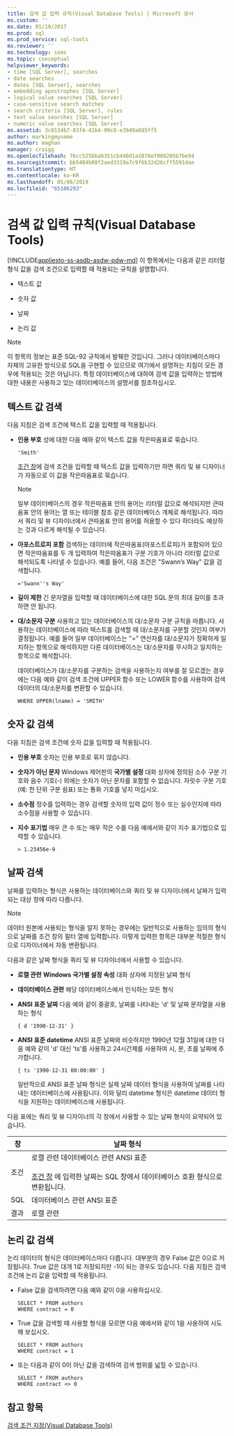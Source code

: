 ```yaml
---
title: 검색 값 입력 규칙(Visual Database Tools) | Microsoft 문서
ms.custom: ''
ms.date: 01/19/2017
ms.prod: sql
ms.prod_service: sql-tools
ms.reviewer: ''
ms.technology: ssms
ms.topic: conceptual
helpviewer_keywords:
- time [SQL Server], searches
- date searches
- dates [SQL Server], searches
- embedding apostrophes [SQL Server]
- logical value searches [SQL Server]
- case-sensitive search matches
- search criteria [SQL Server], rules
- text value searches [SQL Server]
- numeric value searches [SQL Server]
ms.assetid: 3c8134b7-83f4-41b4-99c8-e3949a685ff5
author: markingmyname
ms.author: maghan
manager: craigg
ms.openlocfilehash: 76cc525bbab351cb440d1a1078ef008205b7be94
ms.sourcegitcommit: bb5484b08f2aed3319a7c9f6b32d26cff5591dae
ms.translationtype: HT
ms.contentlocale: ko-KR
ms.lasthandoff: 05/06/2019
ms.locfileid: "65106293"
---
```

# <a name="rules-for-entering-search-values-visual-database-tools"></a>검색 값 입력 규칙(Visual Database Tools)
[!INCLUDE[appliesto-ss-asdb-asdw-pdw-md](../../includes/appliesto-ss-asdb-asdw-pdw-md.md)]
이 항목에서는 다음과 같은 리터럴 형식 값을 검색 조건으로 입력할 때 적용되는 규칙을 설명합니다.  
  
-   텍스트 값  
  
-   숫자 값  
  
-   날짜  
  
-   논리 값  
  
> [!NOTE]  
> 이 항목의 정보는 표준 SQL-92 규칙에서 발췌한 것입니다. 그러나 데이터베이스마다 자체의 고유한 방식으로 SQL을 구현할 수 있으므로 여기에서 설명하는 지침이 모든 경우에 적용되는 것은 아닙니다. 특정 데이터베이스에 대하여 검색 값을 입력하는 방법에 대한 내용은 사용하고 있는 데이터베이스의 설명서를 참조하십시오.  
  
## <a name="searching-on-text-values"></a>텍스트 값 검색  
다음 지침은 검색 조건에 텍스트 값을 입력할 때 적용됩니다.  
  
-   **인용 부호** 성에 대한 다음 예와 같이 텍스트 값을 작은따옴표로 묶습니다.  
  
    ```  
    'Smith'  
    ```  
  
    [조건 창](../../ssms/visual-db-tools/criteria-pane-visual-database-tools.md)에 검색 조건을 입력할 때 텍스트 값을 입력하기만 하면 쿼리 및 뷰 디자이너가 자동으로 이 값을 작은따옴표로 묶습니다.  
  
    > [!NOTE]  
    > 일부 데이터베이스의 경우 작은따옴표 안의 용어는 리터럴 값으로 해석되지만 큰따옴표 안의 용어는 열 또는 테이블 참조 같은 데이터베이스 개체로 해석됩니다. 따라서 쿼리 및 뷰 디자이너에서 큰따옴표 안의 용어를 허용할 수 있다 하더라도 예상하는 것과 다르게 해석될 수 있습니다.  
  
-   **아포스트로피 포함** 검색하는 데이터에 작은따옴표(아포스트로피)가 포함되어 있으면 작은따옴표를 두 개 입력하여 작은따옴표가 구분 기호가 아니라 리터럴 값으로 해석되도록 나타낼 수 있습니다. 예를 들어, 다음 조건은 "Swann’s Way" 값을 검색합니다.  
  
    ```  
    ='Swann''s Way'  
    ```  
  
-   **길이 제한** 긴 문자열을 입력할 때 데이터베이스에 대한 SQL 문의 최대 길이를 초과하면 안 됩니다.  
  
-   **대/소문자 구분** 사용하고 있는 데이터베이스의 대/소문자 구분 규칙을 따릅니다. 사용하는 데이터베이스에 따라 텍스트를 검색할 때 대/소문자를 구분할 것인지 여부가 결정됩니다. 예를 들어 일부 데이터베이스는 "=" 연산자를 대/소문자가 정확하게 일치하는 항목으로 해석하지만 다른 데이터베이스는 대/소문자를 무시하고 일치하는 항목으로 해석합니다.  
  
    데이터베이스가 대/소문자를 구분하는 검색을 사용하는지 여부를 잘 모르겠는 경우에는 다음 예와 같이 검색 조건에 UPPER 함수 또는 LOWER 함수를 사용하여 검색 데이터의 대/소문자를 변환할 수 있습니다.  
  
    ```  
    WHERE UPPER(lname) = 'SMITH'  
    ```  
  
## <a name="searching-on-numeric-values"></a>숫자 값 검색  
다음 지침은 검색 조건에 숫자 값을 입력할 때 적용됩니다.  
  
-   **인용 부호** 숫자는 인용 부호로 묶지 않습니다.  
  
-   **숫자가 아닌 문자** Windows 제어판의 **국가별 설정** 대화 상자에 정의된 소수 구분 기호와 음수 기호(-) 외에는 숫자가 아닌 문자를 포함할 수 없습니다. 자릿수 구분 기호(예: 천 단위 구분 쉼표) 또는 통화 기호를 넣지 마십시오.  
  
-   **소수점** 정수를 입력하는 경우 검색할 숫자의 입력 값이 정수 또는 실수인지에 따라 소수점을 사용할 수 있습니다.  
  
-   **지수 표기법** 매우 큰 수 또는 매우 작은 수를 다음 예에서와 같이 지수 표기법으로 입력할 수 있습니다.  
  
    ```  
    > 1.23456e-9  
    ```  
  
## <a name="searching-on-dates"></a>날짜 검색  
날짜를 입력하는 형식은 사용하는 데이터베이스와 쿼리 및 뷰 디자이너에서 날짜가 입력되는 대상 창에 따라 다릅니다.  
  
> [!NOTE]  
> 데이터 원본에 사용되는 형식을 알지 못하는 경우에는 일반적으로 사용하는 임의의 형식으로 날짜를 조건 창의 필터 열에 입력합니다. 이렇게 입력한 항목은 대부분 적절한 형식으로 디자이너에서 자동 변환됩니다.  
  
다음과 같은 날짜 형식을 쿼리 및 뷰 디자이너에서 사용할 수 있습니다.  
  
-   **로캘 관련** **Windows 국가별 설정 속성** 대화 상자에 지정된 날짜 형식  
  
-   **데이터베이스 관련** 해당 데이터베이스에서 인식하는 모든 형식  
  
-   **ANSI 표준 날짜** 다음 예와 같이 중괄호, 날짜를 나타내는 'd' 및 날짜 문자열을 사용하는 형식  
  
    ```  
    { d '1990-12-31' }  
    ```  
  
-   **ANSI 표준 datetime** ANSI 표준 날짜와 비슷하지만 1990년 12월 31일에 대한 다음 예와 같이 'd' 대신 'ts'를 사용하고 24시간제를 사용하여 시, 분, 초를 날짜에 추가합니다.  
  
    ```  
    { ts '1990-12-31 00:00:00' }  
    ```  
  
    일반적으로 ANSI 표준 날짜 형식은 실제 날짜 데이터 형식을 사용하여 날짜를 나타내는 데이터베이스에 사용됩니다. 이와 달리 datetime 형식은 datetime 데이터 형식을 지원하는 데이터베이스에 사용됩니다.  
  
다음 표에는 쿼리 및 뷰 디자이너의 각 창에서 사용할 수 있는 날짜 형식이 요약되어 있습니다.  
  
|**창**|**날짜 형식**|  
|------------|-------------------|  
|조건|로캘 관련 데이터베이스 관련 ANSI 표준<br /><br />[조건 창](../../ssms/visual-db-tools/criteria-pane-visual-database-tools.md) 에 입력한 날짜는 SQL 창에서 데이터베이스 호환 형식으로 변환됩니다.|  
|SQL|데이터베이스 관련 ANSI 표준|  
|결과|로캘 관련|  
  
## <a name="searching-on-logical-values"></a>논리 값 검색  
논리 데이터의 형식은 데이터베이스마다 다릅니다. 대부분의 경우 False 값은 0으로 저장됩니다. True 값은 대개 1로 저장되지만 -1이 되는 경우도 있습니다. 다음 지침은 검색 조건에 논리 값을 입력할 때 적용됩니다.  
  
-   False 값을 검색하려면 다음 예와 같이 0을 사용하십시오.  
  
    ```  
    SELECT * FROM authors  
    WHERE contract = 0  
    ```  
  
-   True 값을 검색할 때 사용할 형식을 모르면 다음 예에서와 같이 1을 사용하여 시도해 보십시오.  
  
    ```  
    SELECT * FROM authors  
    WHERE contract = 1  
    ```  
  
-   또는 다음과 같이 0이 아닌 값을 검색하여 검색 범위를 넓힐 수 있습니다.  
  
    ```  
    SELECT * FROM authors  
    WHERE contract <> 0  
    ```  
  
## <a name="see-also"></a>참고 항목  
[검색 조건 지정&#40;Visual Database Tools&#41;](../../ssms/visual-db-tools/specify-search-criteria-visual-database-tools.md)  
  
